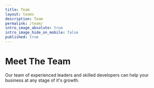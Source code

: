 ```yaml
---
title: Team
layout: teams
description: Team
permalink: /team/
intro_image_absolute: true
intro_image_hide_on_mobile: false
published: true
---
```

# Meet The Team
Our team of experienced leaders and skilled developers can help your business at any stage of it's growth.

